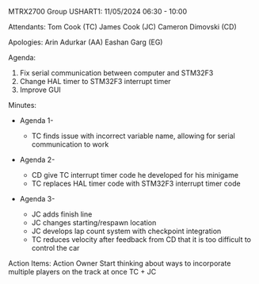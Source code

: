 ﻿MTRX2700 Group USHART1: 
11/05/2024  06:30 - 10:00


Attendants:
Tom Cook (TC)
James Cook (JC)
Cameron Dimovski (CD)


Apologies:
Arin Adurkar (AA)
Eashan Garg (EG)


Agenda:
1. Fix serial communication between computer and STM32F3
2. Change HAL timer to STM32F3 interrupt timer
3. Improve GUI


Minutes:
* Agenda 1- 
   * TC finds issue with incorrect variable name, allowing for serial communication to work


* Agenda 2-
   * CD give TC interrupt timer code he developed for his minigame
   * TC replaces HAL timer code with STM32F3 interrupt timer code


* Agenda 3-
   * JC adds finish line
   * JC changes starting/respawn location
   * JC develops lap count system with checkpoint integration
   * TC reduces velocity after feedback from CD that it is too difficult to control the car


Action Items:
Action
	Owner
	Start thinking about ways to incorporate multiple players on the track at once
	TC + JC